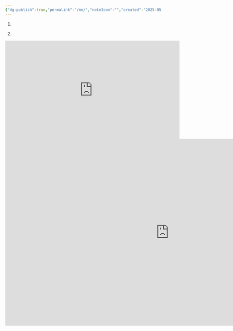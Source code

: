 ```yaml
---
{"dg-publish":true,"permalink":"/me/","noteIcon":"","created":"2025-05-05T14:04:53.790+02:00","updated":"2025-08-17T13:46:51.603+02:00"}
---
```


1. 
<div class="transclusion internal-embed is-loaded"><div class="markdown-embed">





</div></div>


2. 
<div class="transclusion internal-embed is-loaded"><div class="markdown-embed">





</div></div>



<iframe width="560" height="315" src="https://www.youtube.com/embed/Z91LpBQFhIY?si=0-Jm-NkmlT5LrxAX" title="YouTube video player" frameborder="0" allow="accelerometer; autoplay; clipboard-write; encrypted-media; gyroscope; picture-in-picture; web-share" referrerpolicy="strict-origin-when-cross-origin" allowfullscreen></iframe>


<iframe width="1050" height="600" src="https://www.youtube.com/embed/Z91LpBQFhIY?si=0-Jm-NkmlT5LrxAX" title="YouTube video player" frameborder="0" allow="accelerometer; autoplay; clipboard-write; encrypted-media; gyroscope; picture-in-picture; web-share" referrerpolicy="strict-origin-when-cross-origin" allowfullscreen></iframe>